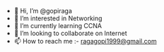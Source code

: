 - 👋 Hi, I’m @gopiraga
- 👀 I’m interested in Networking
- 🌱 I’m currently learning CCNA
- 💞️ I’m looking to collaborate on Internet
- 📫 How to reach me :- ragagopi1999@gmail.com

<!---
gopiraga/gopiraga is a ✨ special ✨ repository because its `README.md` (this file) appears on your GitHub profile.
You can click the Preview link to take a look at your changes.
--->
